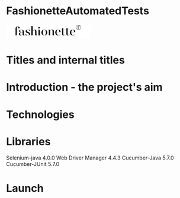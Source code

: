 # FashionetteAutomatedTests

![Fashionette](https://github.com/yakupaydin1050/FashionetteAutomatedTests/blob/master/src/test/resources/images/logo_Fashionette.png)

# Titles and internal titles

# Introduction - the project's aim

# Technologies

# Libraries
Selenium-java 4.0.0
Web Driver Manager 4.4.3
Cucumber-Java 5.7.0
Cucumber-JUnit 5.7.0



# Launch




